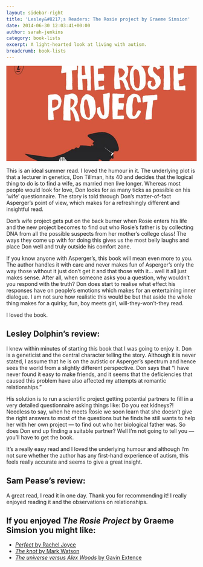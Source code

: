 ```yaml
---
layout: sidebar-right
title: 'Lesley&#8217;s Readers: The Rosie project by Graeme Simsion'
date: 2014-06-30 12:03:41+00:00
author: sarah-jenkins
category: book-lists
excerpt: A light-hearted look at living with autism.
breadcrumb: book-lists
---
```

![The Rosie project by Graeme Simsion](/images/featured/featured-the-rosie-project.jpg)

This is an ideal summer read. I loved the humour in it. The underlying plot is that a lecturer in genetics, Don Tillman, hits 40 and decides that the logical thing to do is to find a wife, as married men live longer. Whereas most people would look for love, Don looks for as many ticks as possible on his ‘wife’ questionnaire. The story is told through Don’s matter-of-fact Asperger&#8217;s point of view, which makes for a refreshingly different and insightful read.

Don’s wife project gets put on the back burner when Rosie enters his life and the new project becomes to find out who Rosie’s father is by collecting DNA from all the possible suspects from her mother’s college class! The ways they come up with for doing this gives us the most belly laughs and place Don well and truly outside his comfort zone.

If you know anyone with Asperger&#8217;s, this book will mean even more to you. The author handles it with care and never makes fun of Asperger&#8217;s only the way those without it just don’t get it and that those with it&#8230; well it all just makes sense. After all, when someone asks you a question, why wouldn’t you respond with the truth? Don does start to realise what effect his responses have on people’s emotions which makes for an entertaining inner dialogue. I am not sure how realistic this would be but that aside the whole thing makes for a quirky, fun, boy meets girl, will-they-won’t-they read.

I loved the book.

## Lesley Dolphin&#8217;s review:

I knew within minutes of starting this book that I was going to enjoy it. Don is a geneticist and the central character telling the story. Although it is never stated, I assume that he is on the autistic or Asperger’s spectrum and hence sees the world from a slightly different perspective. Don says that &#8220;I have never found it easy to make friends, and it seems that the deficiencies that caused this problem have also affected my attempts at romantic relationships.&#8221;

His solution is to run a scientific project getting potential partners to fill in a very detailed questionnaire asking things like: Do you eat kidneys?! Needless to say, when he meets Rosie we soon learn that she doesn’t give the right answers to most of the questions but he finds he still wants to help her with her own project — to find out who her biological father was. So does Don end up finding a suitable partner? Well I&#8217;m not going to tell you — you’ll have to get the book.

It’s a really easy read and I loved the underlying humour and although I&#8217;m not sure whether the author has any first-hand experience of autism, this feels really accurate and seems to give a great insight.

## Sam Pease&#8217;s review:

A great read, I read it in one day. Thank you for recommending it! I really enjoyed reading it and the observations on relationships.

## If you enjoyed <cite>The Rosie Project</cite> by Graeme Simsion you might like:

* [<cite>Perfect</cite> by Rachel Joyce](http://suffolk.spydus.co.uk/cgi-bin/spydus.exe/ENQ/OPAC/BIBENQ/5895525?QRY=CTIBIB%3C%20IRN(564729)&QRYTEXT=Perfect)
* [<cite>The knot</cite> by Mark Watson](http://suffolk.spydus.co.uk/cgi-bin/spydus.exe/ENQ/OPAC/BIBENQ/5895419?QRY=CTIBIB%3C%20IRN(199853)&QRYTEXT=The%20knot)
* [<cite>The universe versus Alex Woods</cite> by Gavin Extence](http://suffolk.spydus.co.uk/cgi-bin/spydus.exe/ENQ/OPAC/BIBENQ/5895237?QRY=CTIBIB%3C%20IRN(15826550)&QRYTEXT=The%20universe%20versus%20Alex%20Woods)
